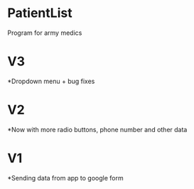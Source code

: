 # PatientList
Program for army medics 

# V3
*Dropdown menu + bug fixes

# V2
*Now with more radio buttons, phone number and other data

# V1
*Sending data from app to google form


